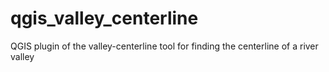 # qgis_valley_centerline
QGIS plugin of the valley-centerline tool for finding the centerline of a river valley
